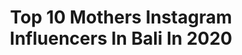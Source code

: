 ---
title: Top 10 Mothers Instagram Influencers In Bali In 2020
description: >-
  Find top mothers Instagram influencers in Bali in 2020. Most popular hashtags: #bali #indonesia #travel #balilife.
platform: Instagram
profiles:
  - username: "violettekramer"
    fullname: >-
      Vιoᥣᥱttᥱ Krᥲmᥱr
    location: "Indonesia"
    followers: 2310
    engagement: 2386
    commentsToLikes: 0.048768
    avatar: "https://scontent-amt2-1.cdninstagram.com/v/t51.2885-19/s320x320/72213510_439575930089271_7745117999505342464_n.jpg?_nc_ht=scontent-amt2-1.cdninstagram.com&_nc_ohc=8FOSsnpX2okAX8pC3pa&oh=3312f6d1c3a62c5d8494e0e187889aa3&oe=5EB92F9C"
    verified: false
    hashtags: "#boats, #blondies, #love, #happiness"
  - username: "tjasa_perko"
    fullname: >-
      TJAŠA PERKO 🍃moj svet 🍃
    location: "Indonesia"
    followers: 16473
    engagement: 449
    commentsToLikes: 0.017564
    avatar: "https://scontent-ams4-1.cdninstagram.com/v/t51.2885-19/s320x320/84007554_2623979121212611_3774627768956878848_n.jpg?_nc_ht=scontent-ams4-1.cdninstagram.com&_nc_ohc=oc6C5pdooREAX9bDQp5&oh=fb3ef4456673619ab0ae8d6599165b0e&oe=5EBD6CF9"
    verified: false
    hashtags: "#feedtomysoul, #bestfriend, #roadtrippin, #outdooradventures"
  - username: "traveltoescapes"
    fullname: >-
      ~Travel
    location: "Indonesia"
    followers: 23924
    engagement: 272
    commentsToLikes: 0.046502
    avatar: "https://scontent-lga3-1.cdninstagram.com/v/t51.2885-19/s320x320/92483759_295733768061020_7169769832710144000_n.jpg?_nc_ht=scontent-lga3-1.cdninstagram.com&_nc_ohc=DMaDawqoPPoAX_a5K9Y&oh=bceca80d6e1242414bc687c2475cf2da&oe=5EBD3920"
    verified: false
    hashtags: "#mombasakenya, #blacktravelers, #dianibeach, #blacktravelculture"
  - username: "jaydekemp12"
    fullname: >-
      jaydekemp12
    location: "Indonesia"
    followers: 9377
    engagement: 734
    commentsToLikes: 0.033278
    avatar: "https://scontent-ams4-1.cdninstagram.com/v/t51.2885-19/s320x320/50302468_1023325337868954_4907083423685804032_n.jpg?_nc_ht=scontent-ams4-1.cdninstagram.com&_nc_ohc=UFh8MJINwXEAX-T0_Wc&oh=e49639b87cff3254ca6bdaeaebf2936a&oe=5EBA9E36"
    verified: false
    hashtags: "#longhairdontcare, #balilife, #hai, #weekendgym"
  - username: "evahorvathofficial"
    fullname: >-
      Horváth Éva
    location: "Indonesia"
    followers: 158030
    engagement: 169
    commentsToLikes: 0.020499
    avatar: "https://scontent-amt2-1.cdninstagram.com/v/t51.2885-19/s320x320/23734200_162522737815658_5922904319459328000_n.jpg?_nc_ht=scontent-amt2-1.cdninstagram.com&_nc_ohc=IF0ODxnbX6QAX9m_5tR&oh=eb9ce66aeac2021fc9c0aa16043d7fc2&oe=5EB614ED"
    verified: true
    hashtags: "#bestplacetogo, #visitbali, #imissingbali, #pampersnapok"
  - username: "tatianakovylina"
    fullname: >-
      Tatiana Kovylina
    location: "Indonesia"
    followers: 16461
    engagement: 229
    commentsToLikes: 0.030667
    avatar: "https://scontent-ams4-1.cdninstagram.com/v/t51.2885-19/s320x320/73393272_2506264773027201_7598024500717813760_n.jpg?_nc_ht=scontent-ams4-1.cdninstagram.com&_nc_ohc=r_puRDbeFtwAX_YlJPa&oh=6e819d6b9b0429fc3ed6d14f76f8205a&oe=5ECC9549"
    verified: false
    hashtags: "#siloulondon, #work, #womenofsilou, #bali"
  - username: "farwakazmiofficial"
    fullname: >-
      Farwa Kazmi
    location: "Indonesia"
    followers: 32245
    engagement: 151
    commentsToLikes: 0.025827
    avatar: "https://scontent-lhr8-1.cdninstagram.com/v/t51.2885-19/s320x320/85260922_865485490551689_9182348051136643072_n.jpg?_nc_ht=scontent-lhr8-1.cdninstagram.com&_nc_ohc=2TEuOI2zLTkAX-OVHke&oh=751edcd7a8a702adfab6fa2d11823985&oe=5EBA485B"
    verified: false
    hashtags: "#staypositive, #staysafe, #rejuvenation, #healthfirst"
  - username: "lizzvictoriaann"
    fullname: >-
      Lizz Magasiva
    location: "Indonesia"
    followers: 8231
    engagement: 701
    commentsToLikes: 0.078207
    avatar: "https://scontent-lhr8-1.cdninstagram.com/v/t51.2885-19/s320x320/12976378_996366917121230_1461678355_a.jpg?_nc_ht=scontent-lhr8-1.cdninstagram.com&_nc_ohc=Ku8F8ns2SWkAX-DICEA&oh=2311b80c5a36ed4003e6885d085d9944&oe=5EBA6A63"
    verified: false
    hashtags: "#oneyeardown, #bali, #tired, #teacherlife"
  - username: "amotherdesigner"
    fullname: >-
      Anna
    location: "Indonesia"
    followers: 7813
    engagement: 634
    commentsToLikes: 0.084195
    avatar: "https://scontent-lhr8-1.cdninstagram.com/v/t51.2885-19/s320x320/66445844_757857074632493_8285108698439745536_n.jpg?_nc_ht=scontent-lhr8-1.cdninstagram.com&_nc_ohc=otZp7yhocSkAX8vJQ8z&oh=5d7c7a5f5f3dacde43873d5a77bae0c4&oe=5EBC4017"
    verified: false
    hashtags: "#mygorgeousgaff, #bohointeriorinspo, #myhomeforhp, #theartofslowliving"
  - username: "itssheilamj"
    fullname: >-
      Sheila Marcia Joseph
    location: "Indonesia"
    followers: 631420
    engagement: 204
    commentsToLikes: 0.008914
    avatar: "https://scontent-ams4-1.cdninstagram.com/v/t51.2885-19/s320x320/78811909_612972379460644_5775922489821495296_n.jpg?_nc_ht=scontent-ams4-1.cdninstagram.com&_nc_ohc=Klq9FMRvc8gAX9b28-t&oh=cef029cd38c29555057994abf8cbffa7&oe=5EB1259E"
    verified: true
    hashtags: "#djs, #ladidayhoneymoon, #motorkawasaki, #w175"
---